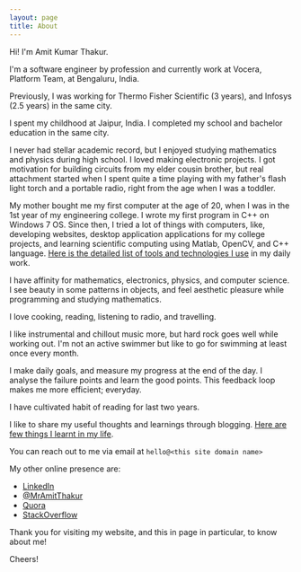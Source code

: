 ```yaml
---
layout: page
title: About
---
```


Hi! I'm Amit Kumar Thakur.

I'm a software engineer by profession and currently work at Vocera, Platform Team, at Bengaluru, India.

Previously, I was working for Thermo Fisher Scientific (3 years), and Infosys (2.5 years) in the same city.

I spent my childhood at Jaipur, India. I completed my school and bachelor education in the same city.

I never had stellar academic record, but I enjoyed studying mathematics and physics during high school. 
I loved making electronic projects. I got motivation for building circuits from my elder cousin brother, 
but real attachment started when I spent quite a time playing with my father's flash light torch and a 
portable radio, right from the age when I was a toddler.


My mother bought me my first computer at the age of 20, when I was in the 1st year of my engineering college.
I wrote my first program in C++ on Windows 7 OS. Since then, I tried a lot of things with computers, like, 
developing websites, desktop application applications for my college projects, and learning scientific computing 
using Matlab, OpenCV, and C++ language. 
[Here is the detailed list of tools and technologies I use]({{site.baseurl}}/about/tools-technologies-i-use) 
in my daily work.

I have affinity for mathematics, electronics, physics, and computer science. I see beauty in some patterns in objects, 
and feel aesthetic pleasure while programming and studying mathematics.

I love cooking, reading, listening to radio, and travelling.

I like instrumental and chillout music more, but hard rock goes well while working out.
I'm not an active swimmer but like to go for swimming at least once every month.

I make daily goals, and measure my progress at the end of the day.
I analyse the failure points and learn the good points. This feedback loop makes me more efficient; everyday.

I have cultivated habit of reading for last two years.

I like to share my useful thoughts and learnings through blogging. 
[Here are few things I learnt in my life]({{site.baseurl}}/about/things-learnt).

You can reach out to me via email at ```hello@<this site domain name>```

My other online presence are:

* [LinkedIn](https://www.linkedin.com/in/amitkumarthakur/)
* [@MrAmitThakur](https://twitter.com/MrAmitThakur)
* [Quora](https://www.quora.com/profile/Amit-Thakur-144)
* [StackOverflow](http://stackoverflow.com/users/3513215/livewire)

Thank you for visiting my website, and this in page in particular, to know about me!

Cheers!
